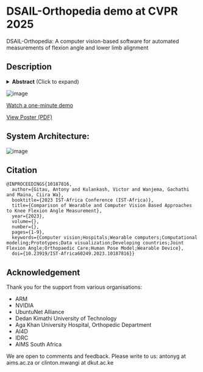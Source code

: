 # DSAIL-Orthopedia demo at CVPR 2025 

DSAIL-Orthopedia: A computer vision-based software for automated measurements of flexion angle and lower limb alignment

## Description
<details>
<summary><strong>Abstract</strong> (Click to expand)</summary>

Accurate limb alignment and joint motion assessment are crucial in orthopedic practice for diagnosing and treating musculoskeletal conditions. Though reliable, traditional methods like full-length X-rays involve radiation exposure and require specialized equipment, limiting their utility in various clinical settings. Additionally, visual inspection and palpation techniques for flexion angle measurements are prone to human error due to manual data entry. This paper presents Orthopedia, a web application that utilizes MediPipe pose estimation to address the challenges of the traditional approaches. Orthopedia leverages real-time video streaming from a camera to automatically identify the joint centers of the hip, knee, and ankle. By applying trigonometric theory, Orthopedia calculates, stores, and retrieves hip-knee-ankle (HKA) and knee flexion angles, thereby digitizing the assessment data. This approach offers a more accessible and non-invasive alternative to traditional methods. This method also eliminates the need for specialized equipment and radiation exposure and reduces the reliance on manual data entry and physical touch, making it a more comfortable and cost-effective solution for patients.
</details>

![image](https://github.com/user-attachments/assets/36de02cd-85a0-42a5-baa6-93554f1e02cb)

[Watch a one-minute demo](https://youtu.be/PHuZLeWg2A8)

[View Poster (PDF)](DSAIL-Orthopedia_poster.pdf)

## System Architecture:
![image](https://github.com/user-attachments/assets/b70ee872-5053-40e1-a36e-ed25623bf2a1)

## 


## Citation
    @INPROCEEDINGS{10187816,
      author={Gitau, Antony and Kulankash, Victor and Wanjema, Gachathi and Maina, Ciira Wa},
      booktitle={2023 IST-Africa Conference (IST-Africa)}, 
      title={Comparison of Wearable and Computer Vision Based Approaches to Knee Flexion Angle Measurement}, 
      year={2023},
      volume={},
      number={},
      pages={1-9},
      keywords={Computer vision;Hospitals;Wearable computers;Computational modeling;Prototypes;Data visualization;Developing countries;Joint Flexion Angle;Orthopaedic Care;Human Pose Model;Wearable Device},
      doi={10.23919/IST-Africa60249.2023.10187816}}



## Acknowledgement

Thank you for the support from various organisations:
- ARM
- NVIDIA
- UbuntuNet Alliance
- Dedan Kimathi University of Technology
- Aga Khan University Hospital, Orthopedic Department
- AI4D
- IDRC
- AIMS South Africa

We are open to comments and feedback. Please write to us: antonyg at aims.ac.za or clinton.mwangi at dkut.ac.ke

